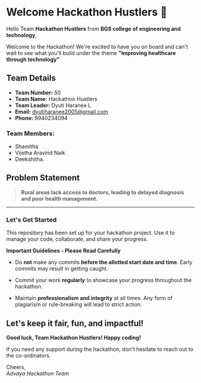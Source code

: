 # Welcome Hackathon Hustlers 👋

Hello Team **Hackathon Hustlers** from **BGS college of engineering and technology**,

Welcome to the Hackathon! We're excited to have you on board and can't wait to see what you'll build under the theme **"Improving healthcare through technology"** 

## Team Details

- **Team Number:** 50  
- **Team Name:** Hackathon Hustlers
- **Team Leader:** Dyuti Haranee L  
- **Email:** dyutiharanee2005@gmail.com  
- **Phone:** 9940234094  

### Team Members:
- Shamitha 
- Vijetha Aravind Naik 
- Deekshitha. 

## Problem Statement

> **Rural areas lack access to doctors, leading to delayed diagnosis and poor health management.**

---

### Let's Get Started 

This repository has been set up for your hackathon project. Use it to manage your code, collaborate, and share your progress.

**Important Guidelines - Please Read Carefully**

- Do **not** make any commits **before the allotted start date and time**. Early commits may result in getting caught.
- Commit your work **regularly** to showcase your progress throughout the hackathon.

- Maintain **professionalism and integrity** at all times. Any form of plagiarism or rule-breaking will lead to strict action.

Let's keep it fair, fun, and impactful! 
---

**Good luck, Team Hackathon Hustlers! Happy coding!**

If you need any support during the hackathon, don't hesitate to reach out to the co-ordinators.

Cheers,  
_Advaya Hackathon Team_